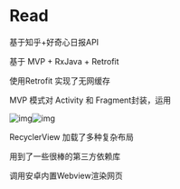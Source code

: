 # Read

基于知乎+好奇心日报API

基于 MVP + RxJava + Retrofit

使用Retrofit 实现了无网缓存

MVP 模式对 Activity 和 Fragment封装，运用

![img](https://fastly.jsdelivr.net/gh/Hexyan/blobimge/img/202207051826122.png)![img](https://fastly.jsdelivr.net/gh/Hexyan/blobimge/img/202207051826134.png)

RecyclerView 加载了多种复杂布局

用到了一些很棒的第三方依赖库

调用安卓内置Webview渲染网页
